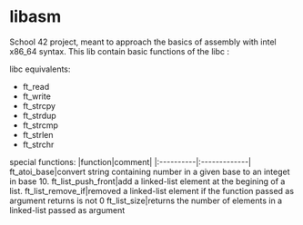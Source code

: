 # libasm

School 42 project, meant to approach the basics of assembly with intel x86_64 syntax.
This lib contain basic functions of the libc :

libc equivalents:

- ft_read
- ft_write
- ft_strcpy
- ft_strdup
- ft_strcmp
- ft_strlen
- ft_strchr

special functions:
|function|comment|
|:----------|:-------------|
ft_atoi_base|convert string containing number in a given base to an integet in base 10.
ft_list_push_front|add a linked-list element at the begining of a list.
ft_list_remove_if|removed a linked-list element if the function passed as argument returns is not 0
ft_list_size|returns the number of elements in a linked-list passed as argument

